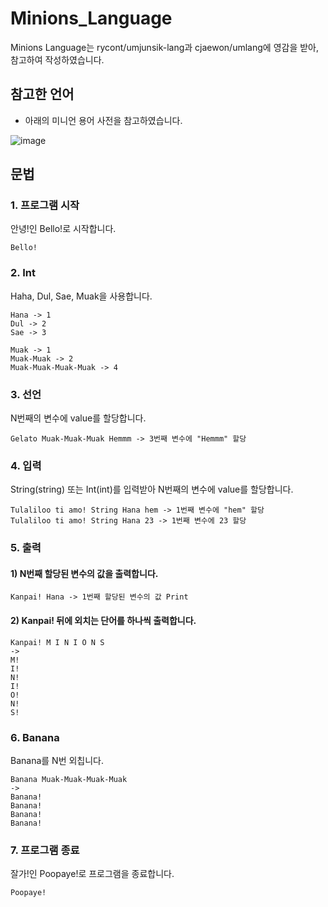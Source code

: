 # Minions_Language

Minions Language는 rycont/umjunsik-lang과 cjaewon/umlang에 영감을 받아, 참고하여 작성하였습니다.


## 참고한 언어
- 아래의 미니언 용어 사전을 참고하였습니다.

![image](https://github.com/user-attachments/assets/3173c153-2ab3-4704-a5a5-bc73e6fa99fa)


## 문법
### 1. 프로그램 시작
안녕!인 Bello!로 시작합니다.
```
Bello!
```

### 2. Int
Haha, Dul, Sae, Muak을 사용합니다.
```
Hana -> 1
Dul -> 2
Sae -> 3

Muak -> 1
Muak-Muak -> 2
Muak-Muak-Muak-Muak -> 4
```

### 3. 선언
N번째의 변수에 value를 할당합니다.
```
Gelato Muak-Muak-Muak Hemmm -> 3번째 변수에 "Hemmm" 할당
```

### 4. 입력
String(string) 또는 Int(int)를 입력받아 N번째의 변수에 value를 할당합니다.
```
Tulaliloo ti amo! String Hana hem -> 1번째 변수에 "hem" 할당
Tulaliloo ti amo! String Hana 23 -> 1번째 변수에 23 할당
```

### 5. 출력
#### 1) N번째 할당된 변수의 값을 출력합니다.
```
Kanpai! Hana -> 1번째 할당된 변수의 값 Print
```
#### 2) Kanpai! 뒤에 외치는 단어를 하나씩 출력합니다.
```
Kanpai! M I N I O N S
->
M!
I!
N!
I!
O!
N!
S!
```

### 6. Banana
Banana를 N번 외칩니다.
```
Banana Muak-Muak-Muak-Muak
->
Banana!
Banana!
Banana!
Banana!
```
### 7. 프로그램 종료
잘가!인 Poopaye!로 프로그램을 종료합니다.
```
Poopaye!
```

